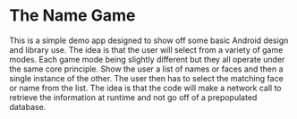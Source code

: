 # The Name Game
This is a simple demo app designed to show off some basic Android design and library use. The idea is that the user will select
from a variety of game modes. Each game mode being slightly different but they all operate under the same core principle. Show
the user a list of names or faces and then a single instance of the other. The user then has to select the matching face or name 
from the list. The idea is that the code will make a network call to retrieve the information at runtime and not go off
of a prepopulated database. 
